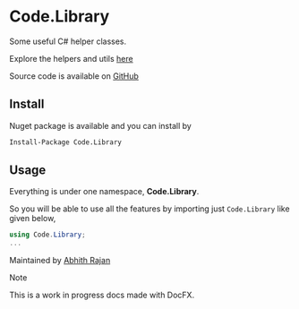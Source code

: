 # **Code.Library**

Some useful C# helper classes.

Explore the helpers and utils [here](api/index.md)

Source code is available on [GitHub](https://github.com/Abhith/Code.Library)

## Install

Nuget package is available and you can install by

```bash
Install-Package Code.Library
```

## Usage

Everything is under one namespace, **Code.Library**.

So you will be able to use all the features by importing just `Code.Library` like given below,

```cs
using Code.Library;
...
```

Maintained by [Abhith Rajan](https://www.abhith.net)

> [!NOTE]
> This is a work in progress docs made with DocFX.
